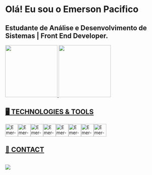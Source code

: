 
# Olá! Eu sou o Emerson Pacifico 

## Estudante de Análise e Desenvolvimento de Sistemas | Front End Developer.

<div>
  <a href="https://github.com/emersonpacifico">
  <img height="165em" src="https://github-readme-stats.vercel.app/api?username=emersonpacifico&theme=dark&show_icons=true"/>
  <img height="165em" src="https://github-readme-stats.vercel.app/api/top-langs/?username=emersonpacifico&layout=donut&langs_count=7&theme=dark"/>

</div>

 ## 🖥️ TECHNOLOGIES & TOOLS
 <div style="display: flex" gap ="10px"><br>
	 
<img place-itens="center" alt="Emer-JS" height="40" width="40" src="https://cdn.jsdelivr.net/gh/devicons/devicon/icons/javascript/javascript-original.svg">
<img  place-itens="center"  alt="Emer-HTML" height="40" width="40" src="https://cdn.jsdelivr.net/gh/devicons/devicon/icons/html5/html5-original.svg">
<img  place-itens="center"  alt="Emer-CSS" height="40" width="40" src="https://cdn.jsdelivr.net/gh/devicons/devicon/icons/css3/css3-original.svg">
 <img  place-itens="center"  alt="Emer-JQuery" height="40" width="40" src="https://cdn.jsdelivr.net/gh/devicons/devicon/icons/jquery/jquery-plain-wordmark.svg">
  <img  place-itens="center"  alt="Emer-Bootstrap" height="40" width="40" src="https://cdn.jsdelivr.net/gh/devicons/devicon/icons/bootstrap/bootstrap-original.svg">
 <img  place-itens="center"  alt="Emer-Sass" height="40" width="40" src="https://cdn.jsdelivr.net/gh/devicons/devicon/icons/sass/sass-original.svg">
<img  place-itens="center"  alt="Emer-figma" height="40" width="40" src="https://cdn.jsdelivr.net/gh/devicons/devicon/icons/figma/figma-original.svg">
<img  place-itens="center"  alt="Emer-Git" height="40" width="40" src="https://cdn.jsdelivr.net/gh/devicons/devicon/icons/git/git-original.svg">

        
	 
 </div>

 ## 👋 CONTACT

   <div style="display: inline_block"><br>
   <a href="https://www.linkedin.com/in/emerson-pacifico-3b3216296/"><img src="https://img.shields.io/badge/LinkedIn-0077B5?style=for-the-badge&logo=linkedin&logoColor=white"  target="_blank"></a>
  
        
  </div>




